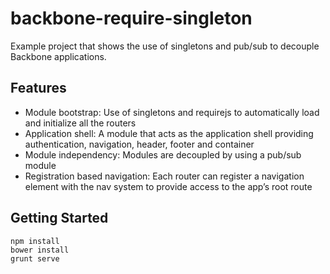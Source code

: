 # backbone-require-singleton
Example project that shows the use of singletons and pub/sub to decouple Backbone applications.

## Features
* Module bootstrap: Use of singletons and requirejs to automatically load and initialize all the routers
* Application shell: A module that acts as the application shell providing authentication, navigation, header, footer and container
* Module independency: Modules are decoupled by using a pub/sub module
* Registration based navigation: Each router can register a navigation element with the nav system to provide access to the app’s root route

## Getting Started

```
npm install
bower install
grunt serve
```
